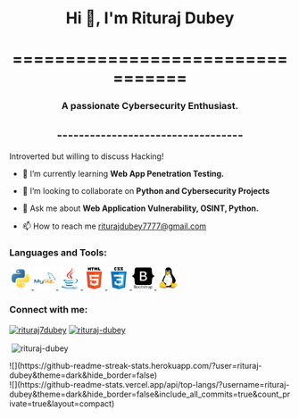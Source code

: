 <h1 align="center">Hi 👋, I'm Rituraj Dubey</h1>
<h1 align="center">=================================</h1>

<h3 align="center">A passionate Cybersecurity Enthusiast.</h3>
<h2 align="center">----------------------------------</h2>

Introverted but willing to discuss Hacking!

- 🌱 I’m currently learning **Web App Penetration Testing.**

- 👯 I’m looking to collaborate on **Python and Cybersecurity Projects**

- 💬 Ask me about **Web Application Vulnerability, OSINT, Python.**

- 📫 How to reach me [riturajdubey7777@gmail.com](mailto:riturajdubey777@gmail.com)

<h3 align="left">Languages and Tools:</h3>
<p align="left"> <a href="https://www.python.org" target="_blank" rel="noreferrer"> <img src="https://raw.githubusercontent.com/devicons/devicon/master/icons/python/python-original.svg" alt="python" width="40" height="40"/> </a> <a href="https://www.mysql.com/" target="_blank" rel="noreferrer"> <img src="https://raw.githubusercontent.com/devicons/devicon/master/icons/mysql/mysql-original-wordmark.svg" alt="mysql" width="40" height="40"/> </a> <a href="https://www.java.com" target="_blank" rel="noreferrer"> <img src="https://raw.githubusercontent.com/devicons/devicon/master/icons/java/java-original.svg" alt="java" width="40" height="40"/> </a>  <a href="https://www.w3.org/html/" target="_blank" rel="noreferrer"> <img src="https://raw.githubusercontent.com/devicons/devicon/master/icons/html5/html5-original-wordmark.svg" alt="html5" width="40" height="40"/> </a> <a href="https://www.w3schools.com/css/" target="_blank" rel="noreferrer"> <img src="https://raw.githubusercontent.com/devicons/devicon/master/icons/css3/css3-original-wordmark.svg" alt="css3" width="40" height="40"/> </a> <a href="https://getbootstrap.com" target="_blank" rel="noreferrer"> <img src="https://raw.githubusercontent.com/devicons/devicon/master/icons/bootstrap/bootstrap-plain-wordmark.svg" alt="bootstrap" width="40" height="40"/> </a> <a href="https://www.linux.org/" target="_blank" rel="noreferrer"> <img src="https://raw.githubusercontent.com/devicons/devicon/master/icons/linux/linux-original.svg" alt="linux" width="40" height="40"/> </a> </p>

<h3 align="left">Connect with me:</h3>
<p align="left">
<a href="https://twitter.com/rituraj7dubey" target="blank"><img align="center" src="https://raw.githubusercontent.com/rahuldkjain/github-profile-readme-generator/master/src/images/icons/Social/twitter.svg" alt="rituraj7dubey" height="30" width="40" /></a>
<a href="https://linkedin.com/in/rituraj-dubey" target="blank"><img align="center" src="https://raw.githubusercontent.com/rahuldkjain/github-profile-readme-generator/master/src/images/icons/Social/linked-in-alt.svg" alt="rituraj-dubey" height="30" width="40" /></a>
</p>



<p>&nbsp;<img align="center" src="https://github-readme-stats.vercel.app/api?username=rituraj-dubey&show_icons=true&locale=en" alt="rituraj-dubey" /></p>
![](https://github-readme-streak-stats.herokuapp.com/?user=rituraj-dubey&theme=dark&hide_border=false)<br/>
![](https://github-readme-stats.vercel.app/api/top-langs/?username=rituraj-dubey&theme=dark&hide_border=false&include_all_commits=true&count_private=true&layout=compact)


